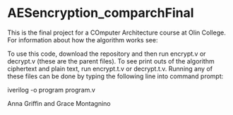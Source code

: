 # AESencryption_comparchFinal
This is the final project for a COmputer Architecture course at Olin College. For information about how the algorithm works see:

To use this code, download the repository and then run encrypt.v or decrypt.v (these are the parent files). To see print outs of the algorithm ciphertext and plain text, run encrypt.t.v or decrypt.t.v.
Running any of these files can be done by typing the following line into command prompt: 

iverilog -o program program.v

Anna Griffin and Grace Montagnino
